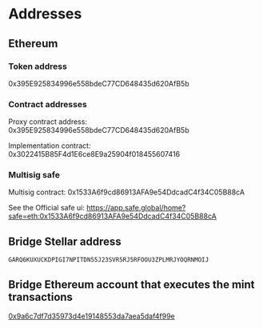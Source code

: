 # Addresses

## Ethereum

### Token address

0x395E925834996e558bdeC77CD648435d620AfB5b

### Contract addresses

Proxy contract address: 0x395E925834996e558bdeC77CD648435d620AfB5b

Implementation contract: 0x3022415B85F4d1E6ce8E9a25904f018455607416

### Multisig safe

Multisig contract: 0x1533A6f9cd86913AFA9e54DdcadC4f34C05B88cA

See the Official safe ui: <https://app.safe.global/home?safe=eth:0x1533A6f9cd86913AFA9e54DdcadC4f34C05B88cA>

## Bridge Stellar address

`GARQ6KUXUCKDPIGI7NPITDN55J23SVR5RJ5RFOOU3ZPLMRJYOQRNMOIJ`

## Bridge Ethereum account that executes the mint transactions

[0x9a6c7df7d35973d4e19148553da7aea5daf4f99e](https://etherscan.io/address/0x9a6c7df7d35973d4e19148553da7aea5daf4f99e)
